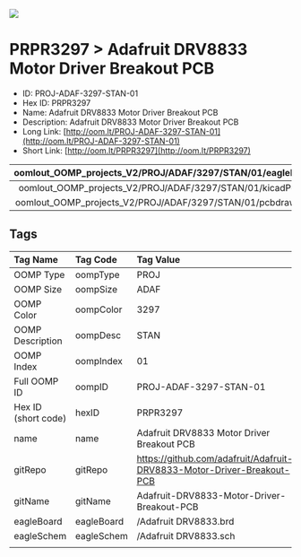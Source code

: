 


  
![][im]
# PRPR3297 > Adafruit DRV8833 Motor Driver Breakout PCB

- ID: PROJ-ADAF-3297-STAN-01
- Hex ID: PRPR3297
- Name: Adafruit DRV8833 Motor Driver Breakout PCB
- Description: Adafruit DRV8833 Motor Driver Breakout PCB
- Long Link: [http://oom.lt/PROJ-ADAF-3297-STAN-01](http://oom.lt/PROJ-ADAF-3297-STAN-01)
- Short Link: [http://oom.lt/PRPR3297](http://oom.lt/PRPR3297)
  

|oomlout_OOMP_projects_V2/PROJ/ADAF/3297/STAN/01/eagleImage.png|oomlout_OOMP_projects_V2/PROJ/ADAF/3297/STAN/01/eagleSchemImage.png|oomlout_OOMP_projects_V2/PROJ/ADAF/3297/STAN/01/kicadPcb3dFront.png|oomlout_OOMP_projects_V2/PROJ/ADAF/3297/STAN/01/kicadPcb3dBack.png|
| :---: | :---: | :---: | :---: |
|oomlout_OOMP_projects_V2/PROJ/ADAF/3297/STAN/01/kicadPcb3d.png|oomlout_OOMP_projects_V2/PROJ/ADAF/3297/STAN/01/bomBack.png|oomlout_OOMP_projects_V2/PROJ/ADAF/3297/STAN/01/bomFront.png|oomlout_OOMP_projects_V2/PROJ/ADAF/3297/STAN/01/pcbdraw.svg|
|oomlout_OOMP_projects_V2/PROJ/ADAF/3297/STAN/01/pcbdrawBack.svg||||

## Tags
  

|Tag Name|Tag Code|Tag Value|
| :--- | :--- | :--- |
|OOMP Type|oompType|PROJ|
|OOMP Size|oompSize|ADAF|
|OOMP Color|oompColor|3297|
|OOMP Description|oompDesc|STAN|
|OOMP Index|oompIndex|01|
|Full OOMP ID|oompID|PROJ-ADAF-3297-STAN-01|
|Hex ID (short code)|hexID|PRPR3297|
|name|name|Adafruit DRV8833 Motor Driver Breakout PCB|
|gitRepo|gitRepo|https://github.com/adafruit/Adafruit-DRV8833-Motor-Driver-Breakout-PCB|
|gitName|gitName|Adafruit-DRV8833-Motor-Driver-Breakout-PCB|
|eagleBoard|eagleBoard|/Adafruit DRV8833.brd|
|eagleSchem|eagleSchem|/Adafruit DRV8833.sch|
||||



[im]: PROJ/ADAF/3297/STAN/01/kicadPcb3d_450.png

